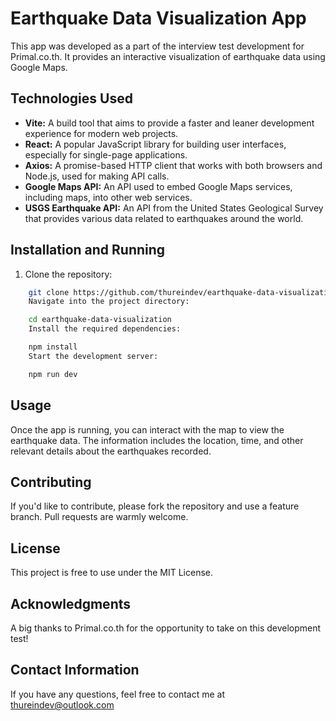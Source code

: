 # Earthquake Data Visualization App

This app was developed as a part of the interview test development for Primal.co.th. It provides an interactive visualization of earthquake data using Google Maps.

## Technologies Used

- **Vite:** A build tool that aims to provide a faster and leaner development experience for modern web projects.
- **React:** A popular JavaScript library for building user interfaces, especially for single-page applications.
- **Axios:** A promise-based HTTP client that works with both browsers and Node.js, used for making API calls.
- **Google Maps API:** An API used to embed Google Maps services, including maps, into other web services.
- **USGS Earthquake API:** An API from the United States Geological Survey that provides various data related to earthquakes around the world.

## Installation and Running

1. Clone the repository:

```bash
    git clone https://github.com/thureindev/earthquake-data-visualization.git
    Navigate into the project directory:
```

```bash
    cd earthquake-data-visualization
    Install the required dependencies:
```

```bash
    npm install
    Start the development server:
```

```bash
    npm run dev
```

## Usage
Once the app is running, you can interact with the map to view the earthquake data. The information includes the location, time, and other relevant details about the earthquakes recorded.

## Contributing
If you'd like to contribute, please fork the repository and use a feature branch. Pull requests are warmly welcome.

## License
This project is free to use under the MIT License.

## Acknowledgments
A big thanks to Primal.co.th for the opportunity to take on this development test!

## Contact Information
If you have any questions, feel free to contact me at thureindev@outlook.com